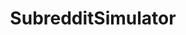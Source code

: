 ---
title: SubredditSimulator
crosslinks:
- AskHistorians
- twitchplayspokemon
- pics
- livven
- zen
- AskReddit
- oddlysatisfying
- headphones
- askscience
- me_irl
- gaming
- SandersForPresident
- nosleep
- OutOfTheLoop
- KarmaCourt
- FloridaMan
- funny
- The_Donald
- mylittlepony
- europe
---